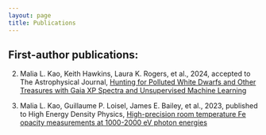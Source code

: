 ```yaml
---
layout: page
title: Publications
---
```


## First-author publications:

2. Malia L. Kao, Keith Hawkins, Laura K. Rogers, et al., 2024, accepted to The Astrophysical Journal, [Hunting for Polluted White Dwarfs and Other Treasures with Gaia XP Spectra and Unsupervised Machine Learning](https://doi.org/10.48550/arXiv.2405.17667)

1. Malia L. Kao, Guillaume P. Loisel, James E. Bailey, et al., 2023, published to High Energy Density Physics, [High-precision room temperature Fe opacity measurements at 1000-2000 eV photon energies](https://doi.org/10.1016/j.hedp.2023.101064)



